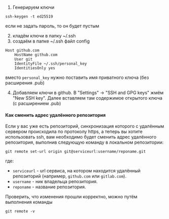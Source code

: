 1. Генерируем ключи
```
ssh-keygen -t ed25519
```
если не задать пароль, то он будет пустым

2. кладём ключи в папку ~/.ssh
3. создаём в папке ~/.ssh файл config
```
Host github.com    
	HostName github.com    
	User git    
	IdentityFile ~/.ssh/personal_key    
	IdentitiesOnly yes
```
вместо `personal_key` нужно поставить имя приватного ключа (без расширения .pub)

4. Добавляем ключи в github. В "Settings" -> "SSH and GPG keys" жмём "New SSH key". Далее вставляем там содержимое открытого ключа (с расширением .pub)

#### Как сменить адрес удалённого репозитория

Если у вас уже есть репозиторий, синхронизация которого с удалённым сервером происходила по протоколу https, а теперь вы хотите использовать ssh, вам необходимо будет сменить адрес удалённого репозитория, выполнив следующую команду в локальном репозитории:
```
git remote set-url origin git@serviceurl:username/reponame.git
```

где:
- `serviceurl` - url сервиса, на котором находится удалённый репозиторий (например, `github.com` или `gitlab.com`).
- `username` - ник владельца репозитория.
- `reponame` - название репозитория.

Проверить, что изменения прошли корректно, можно путём выполнения команды

```
git remote -v 
```